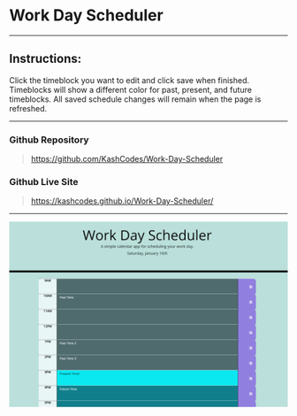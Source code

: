 # Work Day Scheduler 
---

## Instructions:

Click the timeblock you want to edit and click save when finished. Timeblocks will show a different color for past, present, and future timeblocks. All saved schedule changes will remain when the page is refreshed. 

---

### Github Repository

> https://github.com/KashCodes/Work-Day-Scheduler

### Github Live Site

> https://kashcodes.github.io/Work-Day-Scheduler/

---

![Work Day Scheduler Screenshot](/screenshot.PNG "Screenshot")
